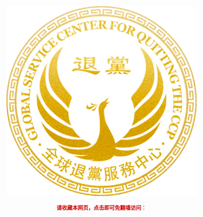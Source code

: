 <div style="width:100%;"><a href="https://td513.site/"><img src="https://github.com/JohnChen201502/TD/blob/main/td-logo.png?raw=true"/></a></div>
</br>
<div style="width:100%;text-align:center!important;"><span  style="color:#CC0000;"><b>请收藏本网页，点击即可免翻墙访问</b>：</span></div>

